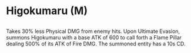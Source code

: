 # Higokumaru (M)

## 

Takes 30% less Physical DMG from enemy hits. Upon Ultimate Evasion, summons Higokumaru with a base ATK of 600 to call forth a Flame Pillar dealing 500% of its ATK of Fire DMG. The summoned entity has a 10s CD.